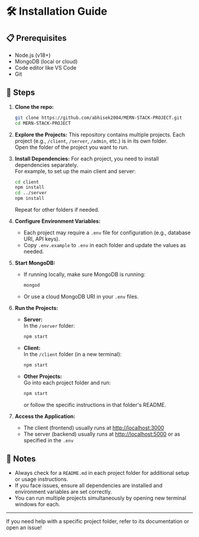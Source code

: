 # 🛠️ Installation Guide

## 📋 Prerequisites

- Node.js (v18+)
- MongoDB (local or cloud)
- Code editor like VS Code
- Git

## 🚀 Steps

1. **Clone the repo:**

   ```bash
   git clone https://github.com/abhisek2004/MERN-STACK-PROJECT.git
   cd MERN-STACK-PROJECT
   ```

2. **Explore the Projects:**
   This repository contains multiple projects. Each project (e.g., `/client`, `/server`, `/admin`, etc.) is in its own folder.  
   Open the folder of the project you want to run.

3. **Install Dependencies:**
   For each project, you need to install dependencies separately.  
   For example, to set up the main client and server:

   ```bash
   cd client
   npm install
   cd ../server
   npm install
   ```

   Repeat for other folders if needed.

4. **Configure Environment Variables:**

   - Each project may require a `.env` file for configuration (e.g., database URI, API keys).
   - Copy `.env.example` to `.env` in each folder and update the values as needed.

5. **Start MongoDB:**

   - If running locally, make sure MongoDB is running:
     ```bash
     mongod
     ```
   - Or use a cloud MongoDB URI in your `.env` files.

6. **Run the Projects:**

   - **Server:**  
     In the `/server` folder:
     ```bash
     npm start
     ```
   - **Client:**  
     In the `/client` folder (in a new terminal):
     ```bash
     npm start
     ```
   - **Other Projects:**  
     Go into each project folder and run:
     ```bash
     npm start
     ```
     or follow the specific instructions in that folder's README.

7. **Access the Application:**
   - The client (frontend) usually runs at [http://localhost:3000](http://localhost:3000)
   - The server (backend) usually runs at [http://localhost:5000](http://localhost:5000) or as specified in the `.env`

## 📝 Notes

- Always check for a `README.md` in each project folder for additional setup or usage instructions.
- If you face issues, ensure all dependencies are installed and environment variables are set correctly.
- You can run multiple projects simultaneously by opening new terminal windows for each.

---

If you need help with a specific project folder, refer to its documentation or open an issue!
